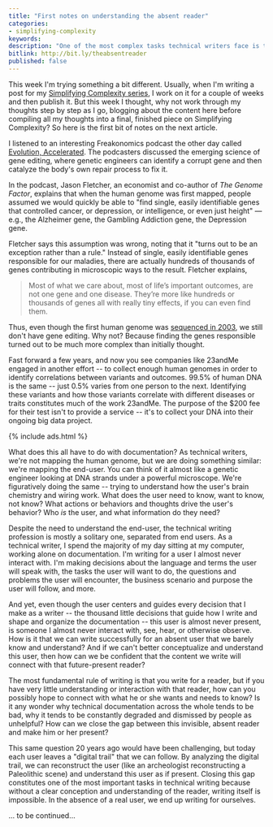 ```yaml
---
title: "First notes on understanding the absent reader"
categories:
- simplifying-complexity
keywords:
description: "One of the most complex tasks technical writers face is to reconstruct the thoughts, assumptions, and needs of an absent reader."
bitlink: http://bit.ly/theabsentreader
published: false
---
```


This week I'm trying something a bit different. Usually, when I'm writing a post for my [Simplifying Complexity series](/simplifying-complexity/), I work on it for a couple of weeks and then publish it. But this week I thought, why not work through my thoughts step by step as I go, blogging about the content here before compiling all my thoughts into a final, finished piece on Simplifying Complexity? So here is the first bit of notes on the next article.

I listened to an interesting Freakonomics podcast the other day called [Evolution, Accelerated](http://freakonomics.com/podcast/evolution-accelerated/). The podcasters discussed the emerging science of gene editing, where genetic engineers can identify a corrupt gene and then catalyze the body's own repair process to fix it.

In the podcast, Jason Fletcher, an economist and co-author of *The Genome Factor*, explains that when the human genome was first mapped, people assumed we would quickly be able to "find single, easily identifiable genes that controlled cancer, or depression, or intelligence, or even just height" &mdash; e.g., the Alzheimer gene, the Gambling Addiction gene, the Depression gene.

Fletcher says this assumption was wrong, noting that it "turns out to be an exception rather than a rule." Instead of single, easily identifiable genes responsible for our maladies, there are actually hundreds of thousands of genes contributing in microscopic ways to the result. Fletcher explains,

> Most of what we care about, most of life’s important outcomes, are not one gene and one disease. They’re more like hundreds or thousands of genes all with really tiny effects, if you can even find them.

Thus, even though the first human genome was [sequenced in 2003](https://en.wikipedia.org/wiki/Human_Genome_Project), we still don't have gene editing. Why not? Because finding the genes responsible turned out to be much more complex than initially thought.

Fast forward a few years, and now you see companies like 23andMe engaged in another effort -- to collect enough human genomes in order to identify correlations between variants and outcomes. 99.5% of human DNA is the same -- just 0.5% varies from one person to the next. Identifying these variants and how those variants correlate with different diseases or traits constitutes much of the work 23andMe. The purpose of the $200 fee for their test isn't to provide a service -- it's to collect your DNA into their ongoing big data project.

{% include ads.html %}

What does this all have to do with documentation? As technical writers, we're not mapping the
human genome, but we are doing something similar: we're mapping the end-user. You can think of it almost like a genetic engineer looking at DNA strands under a powerful microscope. We're figuratively doing the same -- trying to understand how the user's brain chemistry and wiring work. What does the user need to know, want to know, not know? What actions or behaviors and thoughts drive the user's behavior? Who *is* the user, and what information do they need?

Despite the need to understand the end-user, the technical writing profession is mostly a solitary one, separated from end users. As a technical writer, I spend the majority of my day sitting at my computer, working alone on documentation. I'm writing for a user I almost never interact with. I'm making decisions about the language and terms the user will speak with, the tasks the user will want to do, the questions and problems the user will encounter, the business scenario and purpose the user will follow, and more.

And yet, even though the user centers and guides every decision that I make as a writer -- the thousand little decisions that guide how I write and shape and organize the documentation -- this user is almost never present, is someone I almost never interact with, see, hear, or otherwise observe. How is it that we can write successfully for an absent user that we barely know and understand? And if we can't better conceptualize and understand this user, then how can we be confident that the content we write will connect with that future-present reader?

The most fundamental rule of writing is that you write for a reader, but if you have very little understanding or interaction with that reader, how can you possibly hope to connect with what he or she wants and needs to know? Is it any wonder why technical documentation across the whole tends to be bad, why it tends to be constantly degraded and dismissed by people as unhelpful? How can we close the gap between this invisible, absent reader and make him or her present?

This same question 20 years ago would have been challenging, but today each user leaves a "digital trail" that we can follow. By analyzing the digital trail, we can reconstruct the user (like an archeologist reconstructing a Paleolithic scene) and understand this user as if present. Closing this gap constitutes one of the most important tasks in technical writing because without a clear conception and understanding of the reader, writing itself is impossible. In the absence of a real user, we end up writing for ourselves.

... to be continued...
